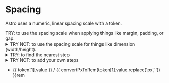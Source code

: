 <script setup>
	import tokens from '../tokens.json'
	import FloatingToken from '../.vitepress/components/FloatingToken.vue'

const filterTokensByType = (filterName) => {
 return Object.entries(tokens).filter((key) => {
  return key[1].type === filterName
 }).sort((a,b) => {
	return a[1].value.replace('px','') - b[1].value.replace('px','')
 })
}

const convertPxToRem = (px) => {
 return  0.0625  * px
}
</script>

# Spacing
 
Astro uses a numeric, linear spacing scale with a <FloatingToken token="base-spacing-unit"/> token.

<section class="border-l-4 border-green-600 text-green-600 pl-8">
	<span class="font-bold">TRY:</span> <span class="text-gray-700">to use the spacing scale when applying things like margin, padding, or gap.</span>
</section>


<details>
	<summary class="border-l-4 pl-4 border-red-400 text-red-400">
	<span class="font-bold">TRY NOT:</span> <span class="text-gray-700">to use the spacing scale for things like dimension (width/height).</span>
	</summary>
	<ul class="px-10">
		<li>Your UI will break if you use our <a href="/@TODO" class="text-pink-500">dynamic scaling feature</a>.</li>
		<li>You don't gain anything.</li>
		<li>Dimension is a separate concept.</li>
		<li>Its okay to use one off values sometimes</li>
	</ul>
</details>


<details>
	<summary class="border-l-4 pl-4 border-green-600 text-green-600 m-0">
	<span class="font-bold">TRY:</span> <span class="text-gray-700">to find the nearest step</span>
	</summary>
	<p class="px-10">
	If you have 34px, first try <FloatingToken token="spacing-8"/>, then try <FloatingToken token="spacing-9"/>. If nothing available fits, reevaluate why you need 32px and consider using a one off. <a href="/@TODO" class="text-pink-500">Caution with One Off Values</a>
	</p>
</details>
<details>
	<summary class="border-l-4 pl-4 border-red-400 text-red-400 mb-0">
	<span class="font-bold">TRY NOT:</span> <span class="text-gray-700">to add your own steps</span>
	</summary>
	<ul class="px-10">
		<li>We give a generous amount of steps at smaller sizes</li>
		<li>The step constraint is how the spacing system creates consistency. Too many steps will sacrifice consistency.</li>
		<li>Use caution</li>
	</ul>
</details>


<ul class="list-none leading-none m-0 p-0 mt-4">
 <li v-for="(token, index) in filterTokensByType('spacing')" :index="token[0]" class="list-none mb-3 border-b">
  <div class="m-0 p-0 leading-none" >
  <div class="h-4 block bg-gray-800" :style="{ 'width': `${token[1].value}` }"></div>
  </div>
  <div class="flex flex-col my-4">
	<FloatingToken :token="token[0]" class="my-2"/>
	<span class="text-xs text-gray-400">{{ token[1].value }} / {{ convertPxToRem(token[1].value.replace('px','')) }}rem</span>
  </div>
 </li>
</ul>